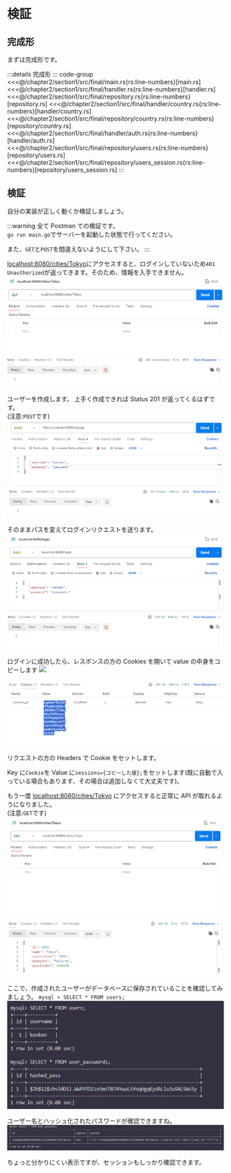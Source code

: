 # 検証

## 完成形

まずは完成形です。

:::details 完成形
::: code-group
<<<@/chapter2/section1/src/final/main.rs{rs:line-numbers}[main.rs]
<<<@/chapter2/section1/src/final/handler.rs{rs:line-numbers}[handler.rs]
<<<@/chapter2/section1/src/final/repository.rs{rs:line-numbers}[repository.rs]
<<<@/chapter2/section1/src/final/handler/country.rs{rs:line-numbers}[handler/country.rs]
<<<@/chapter2/section1/src/final/repository/country.rs{rs:line-numbers}[repository/country.rs]
<<<@/chapter2/section1/src/final/handler/auth.rs{rs:line-numbers}[handler/auth.rs]
<<<@/chapter2/section1/src/final/repository/users.rs{rs:line-numbers}[repository/users.rs]
<<<@/chapter2/section1/src/final/repository/users_session.rs{rs:line-numbers}[repository/users_session.rs]
:::

## 検証

自分の実装が正しく動くか検証しましょう。

:::warning
全て Postman での検証です。  
`go run main.go`でサーバーを起動した状態で行ってください。

また、`GET`と`POST`を間違えないようにして下さい。
:::

<a href="http://localhost:8080/cities/Tokyo">localhost:8080/cities/Tokyo</a>にアクセスすると、ログインしていないため`401 Unauthorized`が返ってきます。そのため、情報を入手できません。
![](images/3/postman1-unauthorized.png)

ユーザーを作成します。
上手く作成できれば Status 201 が返ってくるはずです。  
(注意:`POST`です)
![](images/3/postman2-signup.png)

そのままパスを変えてログインリクエストを送ります。
![](images/3/postman3-login.png)

ログインに成功したら、レスポンスの方の Cookies を開いて value の中身をコピーします
![](images/3/postman4-cookie-place.png)

![](images/3/postman5-cookie-value.png)

リクエストの方の Headers で Cookie をセットします。

Key に`Cookie`を
Value に`sessions={コピーした値};`をセットします(既に自動で入っている場合もあります、その場合は追加しなくて大丈夫です)。

もう一度 <a href="http://localhost:8080/cities/Tokyo">localhost:8080/cities/Tokyo</a> にアクセスすると正常に API が取れるようになりました。  
(注意:`GET`です)
![](images/3/postman6-authorized.png)

ここで、作成されたユーザーがデータベースに保存されていることを確認してみましょう。
`mysql > SELECT * FROM users;`
![](images/3/database1-user.png)

ユーザー名とハッシュ化されたパスワードが確認できますね。
![](images/3/database2-session.png)

ちょっと分かりにくい表示ですが、セッションもしっかり確認できます。
